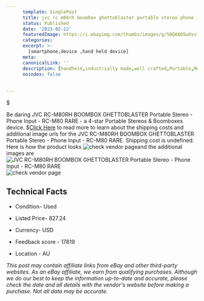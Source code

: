 ```yaml
---
      template: SinglePost
      title: jvc rc m80rh boombox ghettoblaster portable stereo phone input rc m80 rare
      status: Published
      date: '2023-02-12'
      featuredImage: https://i.ebayimg.com/thumbs/images/g/50QAAOSwUxxfGUBC/s-l225.jpg
      categories: 
      excerpt: >-
        [smartphone,device ,hand held device]
      meta:
      canonicalLink: ''
      description: [handheld,industrially made,well crafted,Portable,Mobile,Compact,Convenient,Lightweight,Maneuverable,Man-portable,Miniature,Carriable,Hand-held,Light,Holdable,Transportable,Mobile device,Pocket-sized,On-the-go,Wireless,Cordless,Compact size,Convenient size, smartphone,device ,hand held device]
      noindex: false
      
        
---
```

$

Be daring JVC RC-M80RH BOOMBOX GHETTOBLASTER Portable Stereo - Phone Input - RC-M80 RARE - a 4-star Portable Stereos & Boomboxes device.
$[Click Here](https://www.ebay.com/itm/203056158969?hash=item2f471718f9%3Ag%3A50QAAOSwUxxfGUBC&mkevt=1&mkcid=1&mkrid=711-53200-19255-0&campid=%253CePNCampaignId%253E&customid=%253CreferenceId%253E&toolid=10049) to read more to learn about the shipping costs and additional image urls for the JVC RC-M80RH BOOMBOX GHETTOBLASTER Portable Stereo - Phone Input - RC-M80 RARE. Shipping cost is undefined. Here is how the product looks ![check vendor page](https://i.ebayimg.com/thumbs/images/g/50QAAOSwUxxfGUBC/s-l225.jpg)and the additional images are![JVC RC-M80RH BOOMBOX GHETTOBLASTER Portable Stereo - Phone Input - RC-M80 RARE](https://i.ebayimg.com/images/g/50QAAOSwUxxfGUBC/s-l1600.jpg)![check vendor page](https://origin-galleryplus.ebayimg.com/ws/web/203056158969_2_0_1/225x225.jpg,https://origin-galleryplus.ebayimg.com/ws/web/203056158969_3_0_1/225x225.jpg,https://origin-galleryplus.ebayimg.com/ws/web/203056158969_4_0_1/225x225.jpg,https://origin-galleryplus.ebayimg.com/ws/web/203056158969_5_0_1/225x225.jpg,https://origin-galleryplus.ebayimg.com/ws/web/203056158969_6_0_1/225x225.jpg,https://origin-galleryplus.ebayimg.com/ws/web/203056158969_7_0_1/225x225.jpg,https://origin-galleryplus.ebayimg.com/ws/web/203056158969_8_0_1/225x225.jpg,https://origin-galleryplus.ebayimg.com/ws/web/203056158969_9_0_1/225x225.jpg,https://origin-galleryplus.ebayimg.com/ws/web/203056158969_10_0_1/225x225.jpg,https://origin-galleryplus.ebayimg.com/ws/web/203056158969_11_0_1/225x225.jpg,https://origin-galleryplus.ebayimg.com/ws/web/203056158969_12_0_1/225x225.jpg)



 ## Technical Facts 



     
      

 - Condition- Used 


      

 - Listed Price- 827.24 


      

 - Currency- USD 


      

 - Feedback score - 17819 


      

 - Location - AU 


      
      

 *_This post may contain affiliate links from eBay and other third-party websites. As an eBay affiliate, we earn from qualifying purchases. Although we do our best to keep the information up-to-date and accurate, please check the date and all details with the vendor's website before making a purchase. Not all data may be accurate._*






